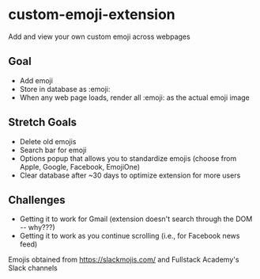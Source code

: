 # custom-emoji-extension

Add and view your own custom emoji across webpages

## Goal

- Add emoji
- Store in database as :emoji:
- When any web page loads, render all :emoji: as the actual emoji image

## Stretch Goals

- Delete old emojis
- Search bar for emoji
- Options popup that allows you to standardize emojis (choose from Apple, Google, Facebook, EmojiOne)
- Clear database after ~30 days to optimize extension for more users

## Challenges
- Getting it to work for Gmail (extension doesn't search through the DOM -- why???)
- Getting it to work as you continue scrolling (i.e., for Facebook news feed)

Emojis obtained from https://slackmojis.com/ and Fullstack Academy's Slack channels
